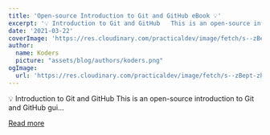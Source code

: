 ```yaml
---
title: 'Open-source Introduction to Git and GitHub eBook 💡'
excerpt: '💡 Introduction to Git and GitHub   This is an open-source introduction to Git and GitHub gui...'
date: '2021-03-22'
coverImage: 'https://res.cloudinary.com/practicaldev/image/fetch/s--zBept-zh--/c_imagga_scale,f_auto,fl_progressive,h_420,q_auto,w_1000/https://dev-to-uploads.s3.amazonaws.com/uploads/articles/5jqxty39vofngm1ijc3z.png'
author:
  name: Koders
  picture: "assets/blog/authors/koders.png"
ogImage:
  url: 'https://res.cloudinary.com/practicaldev/image/fetch/s--zBept-zh--/c_imagga_scale,f_auto,fl_progressive,h_420,q_auto,w_1000/https://dev-to-uploads.s3.amazonaws.com/uploads/articles/5jqxty39vofngm1ijc3z.png'
---
```


💡 Introduction to Git and GitHub   This is an open-source introduction to Git and GitHub gui...

[Read more](https://dev.to/bobbyiliev/open-source-introduction-to-git-and-github-ebook-h22)
